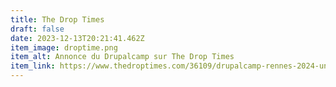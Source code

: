 ```yaml
---
title: The Drop Times
draft: false
date: 2023-12-13T20:21:41.462Z
item_image: droptime.png
item_alt: Annonce du Drupalcamp sur The Drop Times
item_link: https://www.thedroptimes.com/36109/drupalcamp-rennes-2024-unite-french-speaking-drupal-community
---
```


